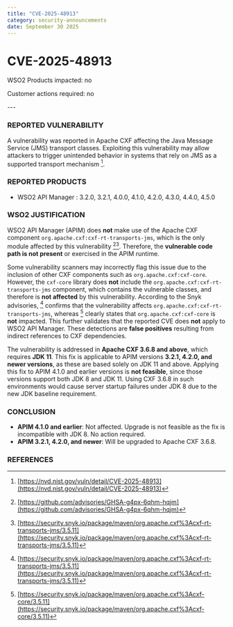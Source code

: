 ```yaml
---
title: "CVE-2025-48913"
category: security-announcements
date: September 30 2025
---
```


# CVE-2025-48913

<p class="doc-info">WSO2 Products impacted: no</p>  
<p class="doc-info">Customer actions required: no</p>  
---

### REPORTED VULNERABILITY

A vulnerability was reported in Apache CXF affecting the Java Message Service (JMS) transport classes. Exploiting this vulnerability may allow attackers to trigger unintended behavior in systems that rely on JMS as a supported transport mechanism [^1].

### REPORTED PRODUCTS

- WSO2 API Manager : 3.2.0, 3.2.1, 4.0.0, 4.1.0, 4.2.0, 4.3.0, 4.4.0, 4.5.0

### WSO2 JUSTIFICATION

WSO2 API Manager (APIM) does **not** make use of the Apache CXF component `org.apache.cxf:cxf-rt-transports-jms`, which is the only module affected by this vulnerability [^2][^3]. Therefore, the **vulnerable code path is not present** or exercised in the APIM runtime.

Some vulnerability scanners may incorrectly flag this issue due to the inclusion of other CXF components such as `org.apache.cxf:cxf-core`. However, the `cxf-core` library does **not** include the `org.apache.cxf:cxf-rt-transports-jms` component, which contains the vulnerable classes, and therefore is **not affected** by this vulnerability. According to the Snyk advisories, [^3] confirms that the vulnerability affects `org.apache.cxf:cxf-rt-transports-jms`, whereas [^4] clearly states that `org.apache.cxf:cxf-core` is **not** impacted. This further validates that the reported CVE does **not** apply to WSO2 API Manager. These detections are **false positives** resulting from indirect references to CXF dependencies.

The vulnerability is addressed in **Apache CXF 3.6.8 and above**, which requires **JDK 11**. This fix is applicable to APIM versions **3.2.1, 4.2.0, and newer versions**, as these are based solely on JDK 11 and above. Applying this fix to APIM 4.1.0 and earlier versions is **not feasible**, since those versions support both JDK 8 and JDK 11. Using CXF 3.6.8 in such environments would cause server startup failures under JDK 8 due to the new JDK baseline requirement.

### CONCLUSION

- **APIM 4.1.0 and earlier**: Not affected. Upgrade is not feasible as the fix is incompatible with JDK 8. No action required.
- **APIM 3.2.1, 4.2.0, and newer**: Will be upgraded to Apache CXF 3.6.8.

### REFERENCES

[^1]: [https://nvd.nist.gov/vuln/detail/CVE-2025-48913](https://nvd.nist.gov/vuln/detail/CVE-2025-48913)  
[^2]: [https://github.com/advisories/GHSA-g4px-6qhm-hqjm](https://github.com/advisories/GHSA-g4px-6qhm-hqjm)  
[^3]: [https://security.snyk.io/package/maven/org.apache.cxf%3Acxf-rt-transports-jms/3.5.11](https://security.snyk.io/package/maven/org.apache.cxf%3Acxf-rt-transports-jms/3.5.11)
[^4]: [https://security.snyk.io/package/maven/org.apache.cxf%3Acxf-core/3.5.11](https://security.snyk.io/package/maven/org.apache.cxf%3Acxf-core/3.5.11)

